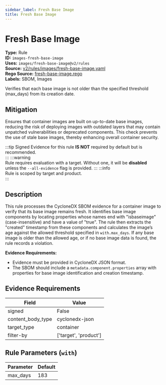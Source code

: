 ```yaml
---
sidebar_label: Fresh Base Image
title: Fresh Base Image
---  
```

# Fresh Base Image  
**Type:** Rule  
**ID:** `images-fresh-base-image`  
**Uses:** `images/fresh-base-image@v2/rules`  
**Source:** [v2/rules/images/fresh-base-image.yaml](https://github.com/scribe-public/sample-policies/blob/main/v2/rules/images/fresh-base-image.yaml)  
**Rego Source:** [fresh-base-image.rego](https://github.com/scribe-public/sample-policies/blob/main/v2/rules/images/fresh-base-image.rego)  
**Labels:** SBOM, Images  

Verifies that each base image is not older than the specified threshold (max_days) from its creation date.



## Mitigation  
Ensures that container images are built on up-to-date base images, reducing the risk of deploying images with outdated layers that may contain unpatched vulnerabilities or deprecated components. This check prevents the use of stale base images, thereby enhancing overall container security.


:::tip 
Signed Evidence for this rule **IS NOT** required by default but is recommended.  
::: 
:::warning  
Rule requires evaluation with a target. Without one, it will be **disabled** unless the `--all-evidence` flag is provided.
::: 
:::info  
Rule is scoped by target and product.  
:::  

## Description  
This rule processes the CycloneDX SBOM evidence for a container image to verify that its base image remains fresh. 
It identifies base image components by locating properties whose names end with "isbaseimage" (case-insensitive) and have a value of "true". 
The rule then extracts the "created" timestamp from these components and calculates the image’s age against the allowed threshold specified in `with.max_days`. 
If any base image is older than the allowed age, or if no base image data is found, the rule records a violation.

**Evidence Requirements:**
- Evidence must be provided in CycloneDX JSON format.
- The SBOM should include a `metadata.component.properties` array with properties for base image identification and creation timestamp.


## Evidence Requirements  
| Field | Value |
|-------|-------|
| signed | False |
| content_body_type | cyclonedx-json |
| target_type | container |
| filter-by | ['target', 'product'] |

## Rule Parameters (`with`)  
| Parameter | Default |
|-----------|---------|
| max_days | 183 |
